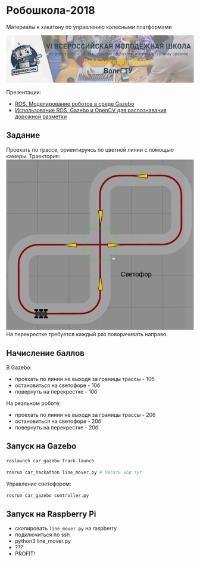 # Робошкола-2018
Материалы к хакатону по управлению колесными платформами

![](roboshool_logo.jpeg)

Презентации:
 - [ROS. Моделирование роботов в среде Gazebo](ROS_Gazebo.pdf)
 - [Использование ROS, Gazebo и OpenCV для распознавания дорожной разметки](ROS_Gazebo_OpenCV.pdf)

## Задание
Проехать по трассе, ориентируясь по цветной линии с помощью камеры. Траектория:
![](track.png)
На перекрестке требуется каждый раз поворачивать направо. 

## Начисление баллов
В Gazebo:
 - проехать по линии не выходя за границы трассы - 10б
 - остановиться на светофоре - 10б
 - повернуть на перекрестке - 10б
 
На реальном роботе:
 - проехать по линии не выходя за границы трассы - 20б
 - остановиться на светофоре - 20б
 - повернуть на перекрестке - 20б

## Запуск на Gazebo
```bash
roslaunch car_gazebo track.launch
```

```bash
rosrun car_hackathon line_mover.py # Писать код тут
```

Управление светофором:
```bash
rosrun car_gazebo controller.py
```

## Запуск на Raspberry Pi
 - скопировать `line_mover.py` на raspberry
 - подключиться по ssh
 - python3 line_mover.py
 - ???
 - PROFIT!